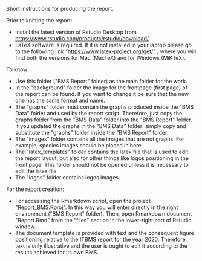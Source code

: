 Short instructions for producing the report.

Prior to knitting the report:

- Install the latest version of Rstudio Desktop from https://www.rstudio.com/products/rstudio/download/
- LaTeX software is required. If it is not installed in your laptop please go to the following link 
   "https://www.latex-project.org/get/" , where you will find both the versions for Mac (MacTeX) and for Windows (MiKTeX).

To know:

- Use this folder ("BMS Report" folder) as the main folder for the work.
- In the "background" folder the image for the frontpage (first page) of the report can be found. If you want to change 
  it be sure that the new one has the same format and name.
- The "graphs" folder must contain the graphs produced inside the "BMS Data" folder and used by the report script.
  Therefore, just copy the graphs folder from the "BMS Data" folder into the "BMS Report" folder.
  If you updated the graphs in the "BMS Data" folder: simply copy and substitute the "graphs" folder inside the "BMS Report"
  folder. 
- The "images" folder contains all the images that are not graphs. For example, species images should be placed in here.
- The "latex_templates" folder contains the latex file that is used to edit the report layout, but also for other things like
  logos positioning in the front page. This folder should not be opened unless it is necessary to edit the latex file
- The "logos" folder contains logos images.

For the report creation:

- For accessing the Rmarkdown script, open the project "Report_BMS.Rproj". In this way you will enter directly
  in the right environment ("BMS Report" folder). Then, open Rmarkdown document "Report.Rmd" from the "files" section in   the lower-right part of Rstudio window. 	
- The document template is provided with text and the consequent figure positioning relative to the ITBMS report for the       year 2020. Therefore, text is only illustrative and the user is ought to edit it according to the results achieved for its own     BMS. 

